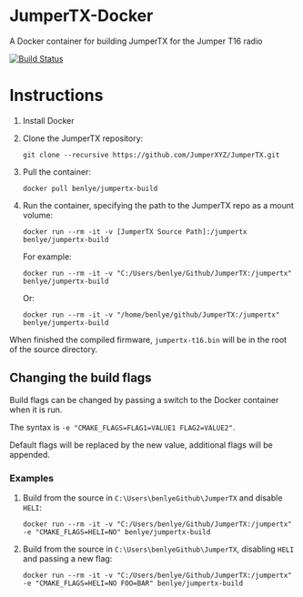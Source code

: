 # JumperTX-Docker
A Docker container for building JumperTX for the Jumper T16 radio

[![Build Status](https://travis-ci.org/benlye/JumperTX-Docker.svg?branch=master)](https://travis-ci.org/benlye/JumperTX-Docker)

# Instructions
1. Install Docker
1. Clone the JumperTX repository:

   `git clone --recursive https://github.com/JumperXYZ/JumperTX.git`
   
1. Pull the container:

   `docker pull benlye/jumpertx-build`
   
1. Run the container, specifying the path to the JumperTX repo as a mount volume:

   `docker run --rm -it -v [JumperTX Source Path]:/jumpertx benlye/jumpertx-build`
   
   For example:
   
   `docker run --rm -it -v "C:/Users/benlye/Github/JumperTX:/jumpertx" benlye/jumpertx-build`
   
   Or:
   
   `docker run --rm -it -v "/home/benlye/github/JumperTX:/jumpertx" benlye/jumpertx-build`

When finished the compiled firmware, `jumpertx-t16.bin` will be in the root of the source directory.

## Changing the build flags
Build flags can be changed by passing a switch to the Docker container when it is run.

The syntax is `-e "CMAKE_FLAGS=FLAG1=VALUE1 FLAG2=VALUE2"`.

Default flags will be replaced by the new value, additional flags will be appended.

### Examples
1. Build from the source in `C:\Users\benlyeGithub\JumperTX` and disable `HELI`:

   `docker run --rm -it -v "C:/Users/benlye/Github/JumperTX:/jumpertx" -e "CMAKE_FLAGS=HELI=NO" benlye/jumpertx-build`

1. Build from the source in `C:\Users\benlyeGithub\JumperTX`, disabling `HELI` and passing a new flag:

   `docker run --rm -it -v "C:/Users/benlye/Github/JumperTX:/jumpertx" -e "CMAKE_FLAGS=HELI=NO FOO=BAR" benlye/jumpertx-build`


